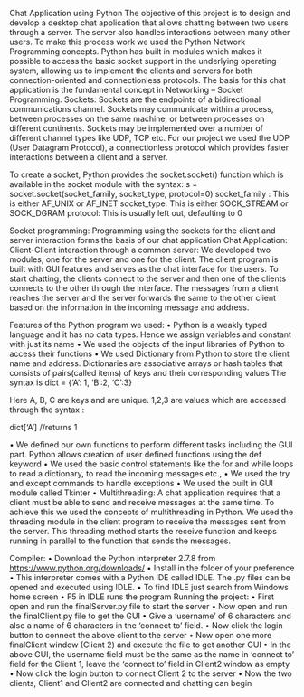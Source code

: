 
Chat Application using Python
The objective of this project is to design and develop a desktop chat application that allows chatting between two users through a server. The server also handles interactions between many other users. To make this process work we used the Python Network Programming concepts. Python has built in modules which makes it possible to access the basic socket support in the underlying operating system, allowing us to implement the clients and servers for both connection-oriented and connectionless protocols. The basis for this chat application is the fundamental concept in Networking – Socket Programming. Sockets: Sockets are the endpoints of a bidirectional communications channel. Sockets may communicate within a process, between processes on the same machine, or between processes on different continents. Sockets may be implemented over a number of different channel types like UDP, TCP etc. For our project we used the UDP (User Datagram Protocol), a connectionless protocol which provides faster interactions between a client and a server.

To create a socket, Python provides the socket.socket() function which is available in the socket module with the syntax: s = socket.socket(socket_family, socket_type, protocol=0) socket_family : This is either AF_UNIX or AF_INET socket_type: This is either SOCK_STREAM or SOCK_DGRAM protocol: This is usually left out, defaulting to 0

Socket programming: Programming using the sockets for the client and server interaction forms the basis of our chat application Chat Application: Client-Client interaction through a common server: We developed two modules, one for the server and one for the client. The client program is built with GUI features and serves as the chat interface for the users. To start chatting, the clients connect to the server and then one of the clients connects to the other through the interface. The messages from a client reaches the server and the server forwards the same to the other client based on the information in the incoming message and address.

Features of the Python program we used: • Python is a weakly typed language and it has no data types. Hence we assign variables and constant with just its name • We used the objects of the input libraries of Python to access their functions • We used Dictionary from Python to store the client name and address. Dictionaries are associative arrays or hash tables that consists of pairs(called items) of keys and their corresponding values The syntax is dict = {‘A’: 1, ‘B’:2, ‘C’:3}

Here A, B, C are keys and are unique. 1,2,3 are values which are accessed through the syntax :

dict[‘A’] //returns 1

• We defined our own functions to perform different tasks including the GUI part. Python allows creation of user defined functions using the def keyword • We used the basic control statements like the for and while loops to read a dictionary, to read the incoming messages etc., • We used the try and except commands to handle exceptions • We used the built in GUI module called Tkinter • Multithreading: A chat application requires that a client must be able to send and receive messages at the same time. To achieve this we used the concepts of multithreading in Python. We used the threading module in the client program to receive the messages sent from the server. This threading method starts the receive function and keeps running in parallel to the function that sends the messages.

Compiler: • Download the Python interpreter 2.7.8 from https://www.python.org/downloads/ • Install in the folder of your preference • This interpreter comes with a Python IDE called IDLE. The .py files can be opened and executed using IDLE. • To find IDLE just search from Windows home screen • F5 in IDLE runs the program Running the project: • First open and run the finalServer.py file to start the server • Now open and run the finalClient.py file to get the GUI • Give a ‘username’ of 6 characters and also a name of 6 characters in the ‘connect to’ field. • Now click the login button to connect the above client to the server • Now open one more finalClient window (Client 2) and execute the file to get another GUI • In the above GUI, the username field must be the same as the name in ‘connect to’ field for the Client 1, leave the ‘connect to’ field in Client2 window as empty • Now click the login button to connect Client 2 to the server • Now the two clients, Client1 and Client2 are connected and chatting can begin
